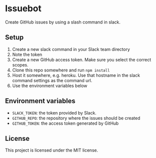 # Issuebot
Create GitHub issues by using a slash command in slack.

## Setup
1. Create a new slack command in your Slack team directory
2. Note the token
2. Create a new GitHub access token. Make sure you select the correct scopes.
3. Clone this repo somewhere and run `npm install`
4. Host it somewhere, e.g. heroku. Use that hostname in the slack command settings as the command url.
4. Use the environment variables below

## Environment variables
- `SLACK_TOKEN`: the token provided by Slack.
- `GITHUB_REPO`: the repository where the issues should be created
- `GITHUB_TOKEN`: the access token generated by GitHub

## License
This project is licensed under the MIT license.
